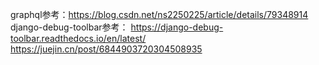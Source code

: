 graphql参考：https://blog.csdn.net/ns2250225/article/details/79348914
django-debug-toolbar参考：
https://django-debug-toolbar.readthedocs.io/en/latest/
https://juejin.cn/post/6844903720304508935
